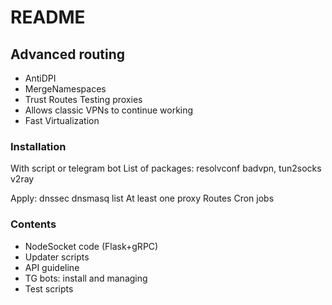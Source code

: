 # README #

## Advanced routing

* AntiDPI
* MergeNamespaces
* Trust
Routes
Testing proxies
* Allows classic VPNs to continue working
* Fast Virtualization

### Installation ###

With script or telegram bot
List of packages:
resolvconf
badvpn, tun2socks
v2ray

Apply:
dnssec
dnsmasq list
At least one proxy
Routes
Cron jobs

### Contents ###

* NodeSocket code (Flask+gRPC)
* Updater scripts
* API guideline
* TG bots: install and managing
* Test scripts
